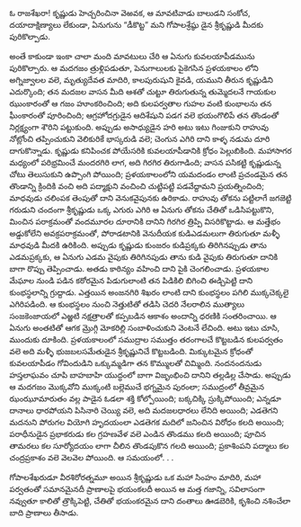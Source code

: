 ﻿ఓ రాజశేఖరా! కృష్ణుడు హెచ్చరించినా వెఱవక, ఆ మావటివాడు బాలుడని సంకోచ, దయాదాక్షిణ్యాలు లేకుండా, ఏనుగును “డీకొట్ట” మని గోపాలశ్రేష్ఠు డైన శ్రీకృష్ణుడి మీదకు పురికొల్పాడు. 

అంతే కాకుండా ఇంకా చాలా మంది మావటులు చేరి ఆ ఏనుగు కువలయాపీడమును పురికొల్పారు. ఆ మదగజం త్రుళ్లిపడుతూ, పెనుగాలులకు పైకెగసిన ప్రళయకాలం లోని అగ్నిజ్వాలల వలె, మృత్యుదేవత మాదిరి, కాలపురుషుని కైవడి, యముని తీరున కృష్ణుడిని ఎదుర్కొంది; తన మదజల వాసన మీది ఆశతో చుట్టూ తిరుగుతున్న తుమ్మెదలనే గాయకుల ఝుంకారంతో ఆ గజం హూంకరించింది; అది కులపర్వతాల గుహల వంటి కుంభాలను తన ఘీంకారంతో పూరించింది; ఆగ్రహోదగ్రుడైన ఆదిశేషుని పడగ వలె భయంగొలిపే తన తొండంతో నిర్లక్ష్యంగా శౌరిని పట్టుకుంది. అప్పుడు అసాధ్యుడైన హరి అటు ఇటు గింజుకుని రాహువు నోట్లోంచి తప్పించుకుని వెలికురికే భాస్కరుడి వలె; చెంగున ఎగిరి దాని కాళ్ళ నడుమ దూరి దాగుకొన్నాడు. కృష్ణుడు కనిపించక పోయేసరికి కువలయాపీడానికి క్రోధం పెల్లుబికింది. మహాసాగర మధ్యంలో పరిభ్రమించే మందరగిరి లాగ, అది గిరగిర తిరుగాడింది; వాసన పసికట్టి కృష్ణుడున్న చోటు తెలుసుకుని ఉప్పొంగి పోయింది; ప్రళయకాలంలోని యమదండం లాంటి ప్రచండమైన తన తొండాన్ని క్రిందికి వంచి అది పద్మాక్షుని వంచించి చుట్టిపట్టి పడవేద్దామని ప్రయత్నించింది; మాధవుడు చలింపక తెంపుతో దాని వెనుకవైపునకు ఉరికాడు. రాహువు తోకను పట్టిలాగే జగజెట్టి గరుడుని చందంగా శ్రీకృష్ణుడు ఒక్క ఎగురు ఎగిరి ఆ ఏనుగు తోకను చేతితో ఒడిసిపట్టుకొని, మించిన పరాక్రమంతో వందమూరల దూరానికి దానిని గిరగిర త్రిప్పి విసరికొట్టాడు. ఆ మత్తేభం అడ్డుకోలేని అవక్రపరాక్రమంతో, పోరాడటానికి వెనుదీయక కుడిఎడమలుగా తిరుగుతూ మళ్ళీ మాధవుడి మీదకి ఉరికింది. అప్పుడు కృష్ణుడు కుంజరం కుడిప్రక్కకు తిరిగినప్పుడు తాను ఎడమప్రక్కకు, ఆ ఏనుగు ఎడమ వైపుకు తిరిగినపుడు తాను కుడి వైపుకు తిరుగుతూ దానికి బాగా రొప్పు తెప్పించాడు. అతడు కాఠిన్యం వహించి దాని పైకి చెంగలించాడు. ప్రళయకాల మేఘాల నుండి పడిన కఠోరమైన పిడుగులాంటి తన పిడికిలి బిగించి ఈడ్చిపెట్టి దాని కుంభస్థలాన్ని గ్రుద్దాడు. ఎత్తయిన అంజనగిరి శిఖరం లాంటి దాని కుంభస్థలం పగిలి ముక్కచెక్కలై ఎగిరిపడింది. ఆ కుంభస్థలం నుంచి నెత్తుటితో తడిసి చెదరి నేలరాలిన ముత్యాలు సంజకెంజాయలో ఎఱ్ఱటి నక్షత్రాలతో కప్పబడిన ఆకాశం అందాన్ని ధరణికి సంతరించాయి. ఆ ఏనుగు అంతటితో ఆగక మ్రొగ్గి మోకరిల్లి సంబాళించుకుని వెంటనే లేచింది. అటు ఇటు చూసి, ముందుకు దూకింది. ప్రళయకాలంలో సముద్రాల సముత్తం తరంగాలచే కొట్టబడిన కులపర్వతం వలె అది మళ్ళీ భుజబలసమేతుడైన శ్రీకృష్ణునిచే కొట్టబడింది. మిక్కుటమైన క్రోధంతో కువలయాపీడం గోవిందుడిని ఒక్కుమ్మడిగా తన కొమ్ములతో చిమ్మింది. నందనందనుడు హస్తలాఘవం చూపి బాహబాహి యుద్ధంలో బాగా విజృంభించి దానిని తల్లడిల్ల చేసాడు. అప్పుడు ఆ మదగజం మొక్కవోని ముక్కంటి బల్లెముచే భగ్నమైన పురంలా; సముద్రంలో తీవ్రమైన ఝంఝూమారుతం వల్ల పాడైన ఓడలా శక్తి కోల్పోయింది; బక్కచిక్కి స్రుక్కిపోయింది; ఎన్నడూ దానాలు ధారపోయని పిసినారి చెయ్యి వలె, అది మదజలధారలు లేనిది అయింది; ఎడతెగని మదనుని పోరుగల వియోగి హృదయంలా ఎడతెగక మదిలో జనించిన విరోధం కలది అయింది; పరాధీనుడైన ప్రభాకరుడు కల గ్రహణవేళ వలె ఎండిన తొండము కలది అయింది; పూచిన తామరలు కల సూర్యోదయం లాగా చీలిన తొండపుకొన గలది అయింది; ప్రకాశింపని పద్మాలు కల చంద్రప్రకాశం వలె వెలవెల పోయింది. ఆ సమయంలో. . . 

గోపాలశేఖరుడూ వీరశిరోరత్నమూ అయిన శ్రీకృష్ణుడు ఒక మహా సింహం మాదిరి, మహా పర్వతంతో సమానమైనదీ ప్రాణాలపై భయంకలదీ అయిన ఆ మత్త గజాన్ని, సవిలాసంగా నవ్వుతూ కాలితో త్రొక్కిపెట్టి, చేతితో భయంకరమైన దాని దంతాలు ఊడబెరికి, కృశించి నశించేలా బాది ప్రాణాలు తీసాడు. 

